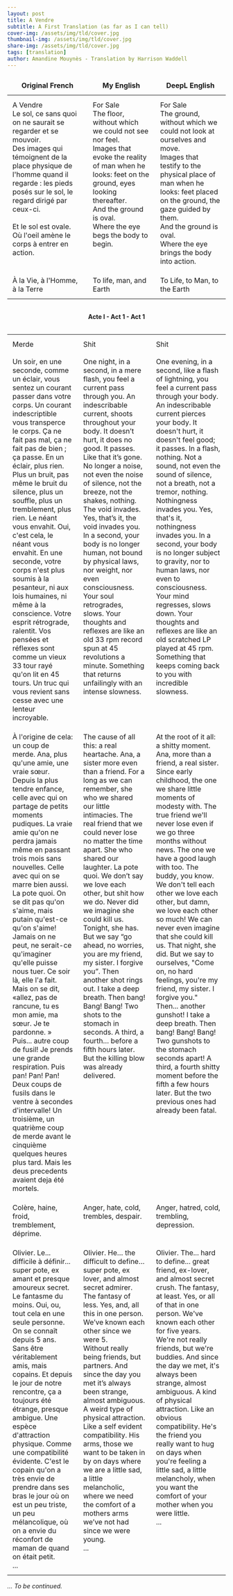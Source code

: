 ```yaml
---
layout: post
title: A Vendre
subtitle: A First Translation (as far as I can tell)
cover-img: /assets/img/tld/cover.jpg
thumbnail-img: /assets/img/tld/cover.jpg
share-img: /assets/img/tld/cover.jpg
tags: [translation]
author: Amandine Mouynès - Translation by Harrison Waddell
---
```


<style>
  table.translation {
    border-collapse: collapse;
    width: 100%;
  }
  table.translation td {
    border: none;       /* removes lines */
    padding: 0.75rem;   /* spacing for readability */
    vertical-align: top;
  }
    table.translation th {
    border: none;       /* removes borders from both body + head */
    padding: 0.75rem;   /* spacing */
    vertical-align: top;
    text-align: center;

/* Sticky header */
  table.translation thead th {
    position: sticky;
    top: 0;                  /* stick to the top of the container */
    background: white;       /* background so text doesn’t overlap rows */
    z-index: 2;              /* keep above td cells */
  }
      
</style>

<table class="translation">
  <thead>
    <tr>
      <th>Original French</th>
      <th>My English</th>
      <th>DeepL English</th>
    </tr>
  </thead>
  <tbody>
    <tr>
      <td>
        A Vendre <br>
        Le sol, ce sans quoi on ne saurait se regarder et se mouvoir. <br>
        Des images qui témoignent de la place physique de l'homme quand il regarde : les pieds posés sur le sol, le regard dirigé par ceux-ci. <br><br>
        Et le sol est ovale. <br>
        Où l'oeil amène le corps à entrer en action.
      </td>
      <td>
        For Sale <br>
        The floor, without which we could not see nor feel. <br>
        Images that evoke the reality of man when he looks: feet on the ground, eyes looking thereafter. <br>
        And the ground is oval. <br>
        Where the eye begs the body to begin.
      </td>
      <td>
        For Sale <br>
        The ground, without which we could not look at ourselves and move. <br>
        Images that testify to the physical place of man when he looks: feet placed on the ground, the gaze guided by them. <br>
        And the ground is oval. <br>
        Where the eye brings the body into action.
      </td>
    </tr>
    <tr>
  <td>À la Vie, à l'Homme, à la Terre</td>
  <td>To life, man, and Earth</td>
  <td>To Life, to Man, to the Earth</td>
</tr>
</tbody>
</table>

<!-- Acts outside the table -->
<div style="margin:2rem 0; font-weight:bold; text-align: center;">
  Acte I - Act 1 - Act 1
</div>

<table class="translation">
  <tbody>
<tr>
  <td>
    Merde <br><br>
    Un soir, en une seconde, comme un éclair, vous sentez un courant passer dans votre corps. Un courant indescriptible vous transperce le corps. Ça ne fait pas mal, ça ne fait pas de bien ; ça passe. En un éclair, plus rien. Plus un bruit, pas même le bruit du silence, plus un souffle, plus un tremblement, plus rien. Le néant vous envahit. Oui, c'est cela, le néant vous envahit. En une seconde, votre corps n'est plus soumis à la pesanteur, ni aux lois humaines, ni même à la conscience. Votre esprit rétrograde, ralentit. Vos pensées et réflexes sont comme un vieux 33 tour rayé qu'on lit en 45 tours. Un truc qui vous revient sans cesse avec une lenteur incroyable.
  </td>
  <td>
    Shit <br><br>
    One night, in a second, in a mere flash, you feel a current pass through you. An indescribable current, shoots throughout your body. It doesn’t hurt, it does no good. It passes. Like that it’s gone. No longer a noise, not even the noise of silence, not the breeze, not the shakes, nothing. The void invades. Yes, that’s it, the void invades you. In a second, your body is no longer human, not bound by physical laws, nor weight, nor even consciousness. Your soul retrogrades, slows. Your thoughts and reflexes are like an old 33 rpm record spun at 45 revolutions a minute. Something that returns unfailingly with an intense slowness.

  </td>
  <td>
    Shit <br><br>
    One evening, in a second, like a flash of lightning, you feel a current pass through your body. An indescribable current pierces your body. It doesn't hurt, it doesn't feel good; it passes. In a flash, nothing. Not a sound, not even the sound of silence, not a breath, not a tremor, nothing. Nothingness invades you. Yes, that's it, nothingness invades you. In a second, your body is no longer subject to gravity, nor to human laws, nor even to consciousness. Your mind regresses, slows down. Your thoughts and reflexes are like an old scratched LP played at 45 rpm. Something that keeps coming back to you with incredible slowness.

  </td>
</tr>

<tr>
  <td>
    À l'origine de cela: un coup de merde. Ana, plus qu'une amie, une vraie sœur. Depuis la plus tendre enfance, celle avec qui on partage de petits moments pudiques. La vraie amie qu'on ne perdra jamais même en passant trois mois sans nouvelles. Celle avec qui on se marre bien aussi. La pote quoi. On se dit pas qu'on s'aime, mais putain qu'est-ce qu'on s'aime! Jamais on ne peut, ne serait-ce qu'imaginer qu'elle puisse nous tuer. Ce soir là, elle l'a fait. Mais on se dit, «allez, pas de rancune, tu es mon amie, ma sœur. Je te pardonne. » Puis... autre coup de fusil! Je prends une grande respiration. Puis pan! Pan! Pan! Deux coups de fusils dans le ventre à secondes d'intervalle! Un troisième, un quatrième coup de merde avant le cinquième quelques heures plus tard. Mais les deus precedents avaient deja été mortels.
  </td>
  <td>
    The cause of all this: a real heartache. Ana, a sister more even than a friend. For a long as we can remember, she who we shared our little intimacies. The real friend that we could never lose no matter the time apart. She who shared our laughter. La pote quoi. We don’t say we love each other, but shit how we do. Never did we imagine she could kill us. Tonight, she has. But we say “go ahead, no worries, you are my friend, my sister. I forgive you”. Then another shot rings out. I take a deep breath. Then bang! Bang! Bang! Two shots to the stomach in seconds. A third, a fourth… before a fifth hours later. But the killing blow was already delivered.
  </td>
  <td>
    At the root of it all: a shitty moment. Ana, more than a friend, a real sister. Since early childhood, the one we share little moments of modesty with. The true friend we'll never lose even if we go three months without news. The one we have a good laugh with too. The buddy, you know. We don't tell each other we love each other, but damn, we love each other so much! We can never even imagine that she could kill us. That night, she did. But we say to ourselves, "Come on, no hard feelings, you're my friend, my sister. I forgive you." Then... another gunshot! I take a deep breath. Then bang! Bang! Bang! Two gunshots to the stomach seconds apart! A third, a fourth shitty moment before the fifth a few hours later. But the two previous ones had already been fatal.
  </td>
</tr>

<tr>
  <td>Colère, haine, froid, tremblement, déprime.</td>
  <td>Anger, hate, cold, trembles, despair.</td>
  <td>Anger, hatred, cold, trembling, depression.</td>
</tr>

<tr>
  <td>
    Olivier. Le... difficile à définir... super pote, ex amant et presque amoureux secret. Le fantasme du moins. Oui, ou, tout cela en une seule personne. On se connaît depuis 5 ans. <br>
    Sans être véritablement amis, mais copains. Et depuis le jour de notre rencontre, ça a toujours été étrange, presque ambigue. Une espèce d'attraction physique. Comme une compatibilité évidente. C'est le copain qu'on a très envie de prendre dans ses bras le jour où on est un peu triste, un peu mélancolique, où on a envie du réconfort de maman de quand on était petit. <br>
    ...

  </td>
  <td>
    Olivier. He… the difficult to define… super pote, ex lover, and almost secret admirer. The fantasy of less. Yes, and, all this in one person. We’ve known each other since we were 5. <br>
    Without really being friends, but partners. And since the day you met it’s always been strange, almost ambiguous. A weird type of physical attraction. Like a self evident compatibility. His arms, those we want to be taken in by on days where we are a little sad, a little melancholic, where we need the comfort of a mothers arms we’ve not had since we were young. <br>
    ...
  </td>
  <td>
    Olivier. The... hard to define... great friend, ex-lover, and almost secret crush. The fantasy, at least. Yes, or all of that in one person. We've known each other for five years. <br>
    We're not really friends, but we're buddies. And since the day we met, it's always been strange, almost ambiguous. A kind of physical attraction. Like an obvious compatibility. He's the friend you really want to hug on days when you're feeling a little sad, a little melancholy, when you want the comfort of your mother when you were little. <br>
    ...

  </td>
</tr>
</tbody>
</table>

<p><em>… To be continued.</em></p>
